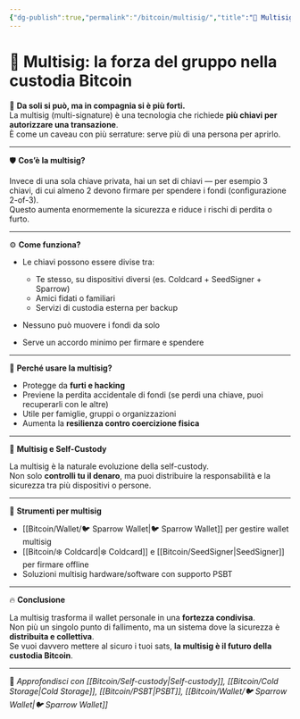 ```yaml
---
{"dg-publish":true,"permalink":"/bitcoin/multisig/","title":"🔐 Multisig: la forza del gruppo nella custodia Bitcoin","tags":["Bitcoin","Multisig","Sicurezza","SelfCustody","Wallet"]}
---
```



# 🔐 Multisig: la forza del gruppo nella custodia Bitcoin

🤝 **Da soli si può, ma in compagnia si è più forti.**  
La multisig (multi-signature) è una tecnologia che richiede **più chiavi per autorizzare una transazione**.  
È come un caveau con più serrature: serve più di una persona per aprirlo.

---

🛡️ **Cos’è la multisig?**

Invece di una sola chiave privata, hai un set di chiavi — per esempio 3 chiavi, di cui almeno 2 devono firmare per spendere i fondi (configurazione 2-of-3).  
Questo aumenta enormemente la sicurezza e riduce i rischi di perdita o furto.

---

⚙️ **Come funziona?**

- Le chiavi possono essere divise tra:
  - Te stesso, su dispositivi diversi (es. Coldcard + SeedSigner + Sparrow)  
  - Amici fidati o familiari  
  - Servizi di custodia esterna per backup

- Nessuno può muovere i fondi da solo  
- Serve un accordo minimo per firmare e spendere

---

🧠 **Perché usare la multisig?**

- Protegge da **furti e hacking**  
- Previene la perdita accidentale di fondi (se perdi una chiave, puoi recuperarli con le altre)  
- Utile per famiglie, gruppi o organizzazioni  
- Aumenta la **resilienza contro coercizione fisica**

---

🎯 **Multisig e Self-Custody**

La multisig è la naturale evoluzione della self-custody.  
Non solo **controlli tu il denaro**, ma puoi distribuire la responsabilità e la sicurezza tra più dispositivi o persone.

---

🧰 **Strumenti per multisig**

- [[Bitcoin/Wallet/🐦 Sparrow Wallet\|🐦 Sparrow Wallet]] per gestire wallet multisig  
- [[Bitcoin/❄️ Coldcard\|❄️ Coldcard]] e [[Bitcoin/SeedSigner\|SeedSigner]] per firmare offline  
- Soluzioni multisig hardware/software con supporto PSBT

---

🔥 **Conclusione**

La multisig trasforma il wallet personale in una **fortezza condivisa**.  
Non più un singolo punto di fallimento, ma un sistema dove la sicurezza è **distribuita e collettiva**.  
Se vuoi davvero mettere al sicuro i tuoi sats, **la multisig è il futuro della custodia Bitcoin**.

---

🔗 _Approfondisci con [[Bitcoin/Self-custody\|Self-custody]], [[Bitcoin/Cold Storage\|Cold Storage]], [[Bitcoin/PSBT\|PSBT]], [[Bitcoin/Wallet/🐦 Sparrow Wallet\|🐦 Sparrow Wallet]]_ 